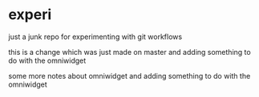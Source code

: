 experi
======

just a junk repo for experimenting with git workflows

this is a change which was just made on master
and adding something to do with the omniwidget

some more notes about omniwidget
and adding something to do with the omniwidget
